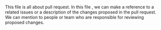 This file  is all about pull request.
In this file , we can make a reference to a related issues or a description of the changes proposed in the pull request.
We can mention to people or team who are responsible for reviewing proposed changes.
